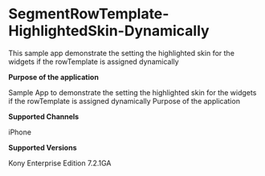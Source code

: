 # SegmentRowTemplate-HighlightedSkin-Dynamically
This sample app demonstrate the setting the highlighted skin for the widgets if the rowTemplate is assigned dynamically

**Purpose of the application**

Sample App to demonstrate the setting the highlighted skin for the widgets if the rowTemplate is assigned dynamically
Purpose of the application

**Supported Channels**

iPhone

**Supported Versions**

Kony Enterprise Edition 7.2.1GA
